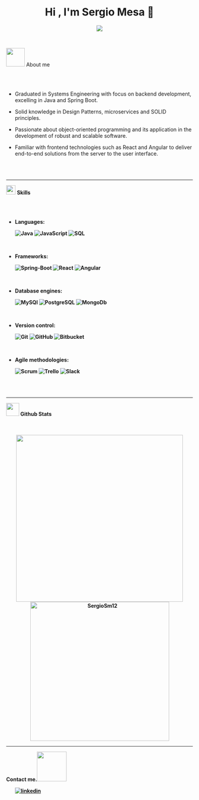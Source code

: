 <h1 align="center"><b>Hi , I'm Sergio Mesa 👋</b></h1>

<p align="center"> 
<img src="https://github.com/SergioSm12/sergioSm12/assets/61945004/377a1659-b571-4703-a4c9-76fc6000c548">
</p>

<br>

 <picture><img src = "https://github.com/SergioSm12/sergioSm12/assets/61945004/f791c364-ba92-40d0-8497-d880acfa0497" width = 50px></picture> About me

<br><br>

- Graduated in Systems Engineering with focus on backend development, excelling in Java and Spring Boot.

- Solid knowledge in Design Patterns, microservices and SOLID principles.

- Passionate about object-oriented programming and its application in the development of robust and scalable software.

- Familiar with frontend technologies such as React and Angular to deliver end-to-end solutions from the server to the user interface.

<br><br>
<hr>

 <img src="https://media2.giphy.com/media/QssGEmpkyEOhBCb7e1/giphy.gif?cid=ecf05e47a0n3gi1bfqntqmob8g9aid1oyj2wr3ds3mg700bl&rid=giphy.gif" width ="25"> <b>Skills<b>

<br><br>

<p align="center">
 
 - **Languages**:
   
      ![Java](https://img.shields.io/badge/Java-BackEnd-F80000?style=for-the-badge&logo=oracle)
      ![JavaScript](https://img.shields.io/badge/JavaScript-Frontend-F7DF1E?style=for-the-badge&logo=javascript)
      ![SQL](https://img.shields.io/badge/SQL-Database-003B57?style=for-the-badge&logo=sql)
   
 <br> 
 
 - **Frameworks**:
   
   ![Spring-Boot](https://img.shields.io/badge/SpringBoot-BackEnd-6DB33F?style=for-the-badge&logo=springboot)
   ![React](https://img.shields.io/badge/React-FrontEnd-61DAFB?style=for-the-badge&logo=react)
   ![Angular](https://img.shields.io/badge/Angular-FrontEnd-0F0F11?style=for-the-badge&logo=angular)

  <br>

   - **Database engines**:
     
     ![MySQl](https://img.shields.io/badge/MySQL-BackEnd-4479A1?style=for-the-badge&logo=mysql)
     ![PostgreSQL](https://img.shields.io/badge/PostgreSQL-BackEnd-4169E1?style=for-the-badge&logo=postgresql)
     ![MongoDb](https://img.shields.io/badge/MongoDB-BackEnd-47A248?style=for-the-badge&logo=mongodb)

<br>
      
- **Version control**:

    ![Git](https://img.shields.io/badge/Git-Version_Control-F05032?style=for-the-badge&logo=git)
    ![GitHub](https://img.shields.io/badge/GitHub-Version_Control-181717?style=for-the-badge&logo=github)
    ![Bitbucket](https://img.shields.io/badge/Bitbucket-Version_Control-0052CC?style=for-the-badge&logo=bitbucket)

    <br>
    
- **Agile methodologies**:
  
     ![Scrum](https://img.shields.io/badge/Scrum-Agile_Methodologies-009FDA?style=for-the-badge&logo=scrum)
     ![Trello](https://img.shields.io/badge/Trello-Agile_Methodologies-0052CC?style=for-the-badge&logo=trello)
  ![Slack](https://img.shields.io/badge/Slack-Agile_Methodologies-4A154B?style=for-the-badge&logo=slack)
  
</p>

<br>
<br>

<hr>

 <img src="https://media.giphy.com/media/iY8CRBdQXODJSCERIr/giphy.gif" width="35"><b> Github Stats </b>
 
<br>
<br>


<div align="center">

<a href="https://github.com/SergioSm12/">
  <img src="https://github-readme-stats.vercel.app/api?username=SergioSm12&include_all_commits=true&count_private=true&show_icons=true&line_height=20&title_color=7A7ADB&icon_color=2234AE&text_color=D3D3D3&bg_color=0,000000,130F40" width="450"/>
 
 <br>
 
 <img src="https://github-readme-stats.vercel.app/api/top-langs?username=SergioSm12&show_icons=true&locale=en&layout=compact&line_height=20&title_color=7A7ADB&icon_color=2234AE&text_color=D3D3D3&bg_color=0,000000,130F40" width="375"  alt="SergioSm12"/>

</a>



</div>

<hr>

<b> Contact me.</b><img src="https://github.com/SergioSm12/sergioSm12/assets/61945004/cae827cd-cb25-4139-8626-1b2ab8b23899" width ="80">
<br>
<div align='left'>

<ul>
 <a href="https://www.linkedin.com/in/sergio-david-mesa-buitrago-184a33218/">

![linkedin](https://img.shields.io/badge/Linkedin-Sergio_Mesa-0A66C2?style=for-the-badge&logo=linkedin)
  
</a>


</ul>
 
</div>

